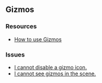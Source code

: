 ## Gizmos
### Resources
- [How to use Gizmos](Debugging/Gizmos.md)

### Issues
- [I cannot disable a gizmo icon.](Gizmos/Disabling%20Icons.md)
- [I cannot see gizmos in the scene.](Gizmos/Enabling%20Gizmos.md)
